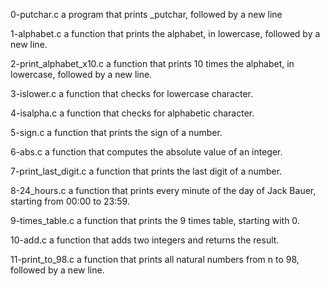 0-putchar.c
  a program that prints _putchar, followed by a new line

1-alphabet.c
  a function that prints the alphabet, in lowercase, followed by a new line.

2-print_alphabet_x10.c
  a function that prints 10 times the alphabet, in lowercase, followed by a new line.

3-islower.c
  a function that checks for lowercase character.

4-isalpha.c
  a function that checks for alphabetic character.

5-sign.c
  a function that prints the sign of a number.

6-abs.c
  a function that computes the absolute value of an integer.

7-print_last_digit.c
  a function that prints the last digit of a number.

8-24_hours.c
  a function that prints every minute of the day of Jack Bauer, starting from 00:00 to 23:59.

9-times_table.c
  a function that prints the 9 times table, starting with 0.

10-add.c
  a function that adds two integers and returns the result.

11-print_to_98.c
  a function that prints all natural numbers from n to 98, followed by a new line.
